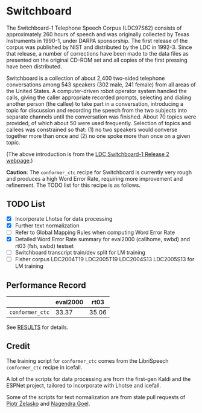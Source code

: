 # Switchboard

The Switchboard-1 Telephone Speech Corpus (LDC97S62) consists of approximately 260 hours of speech and was originally collected by Texas Instruments in 1990-1, under DARPA sponsorship. The first release of the corpus was published by NIST and distributed by the LDC in 1992-3. Since that release, a number of corrections have been made to the data files as presented on the original CD-ROM set and all copies of the first pressing have been distributed.

Switchboard is a collection of about 2,400 two-sided telephone conversations among 543 speakers (302 male, 241 female) from all areas of the United States. A computer-driven robot operator system handled the calls, giving the caller appropriate recorded prompts, selecting and dialing another person (the callee) to take part in a conversation, introducing a topic for discussion and recording the speech from the two subjects into separate channels until the conversation was finished. About 70 topics were provided, of which about 50 were used frequently. Selection of topics and callees was constrained so that: (1) no two speakers would converse together more than once and (2) no one spoke more than once on a given topic.

(The above introduction is from the [LDC Switchboard-1 Release 2 webpage](https://catalog.ldc.upenn.edu/LDC97S62).)

**Caution**: The `conformer_ctc` recipe for Switchboard is currently very rough and produces a high Word Error Rate, requiring more improvement and refinement. The TODO list for this recipe is as follows.

## TODO List
- [x] Incorporate Lhotse for data processing
- [x] Further text normalization
- [ ] Refer to Global Mapping Rules when computing Word Error Rate
- [x] Detailed Word Error Rate summary for eval2000 (callhome, swbd) and rt03 (fsh, swbd) testset
- [ ] Switchboard transcript train/dev split for LM training
- [ ] Fisher corpus LDC2004T19 LDC2005T19 LDC2004S13 LDC2005S13 for LM training

## Performance Record
|                                |  eval2000  |  rt03  |
|--------------------------------|------------|--------|
|         `conformer_ctc`        |    33.37   |  35.06 |

See [RESULTS](/egs/swbd/ASR/RESULTS.md) for details.

## Credit

The training script for `conformer_ctc` comes from the LibriSpeech `conformer_ctc` recipe in icefall.

A lot of the scripts for data processing are from the first-gen Kaldi and the ESPNet project, tailored to incorporate with Lhotse and icefall.

Some of the scripts for text normalization are from stale pull requests of [Piotr Żelasko](https://github.com/pzelasko) and [Nagendra Goel](https://github.com/ngoel17).

